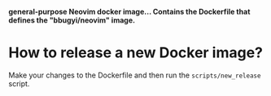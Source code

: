 **general-purpose Neovim docker image... Contains the Dockerfile that defines the "bbugyi/neovim" image.**

# How to release a new Docker image?

Make your changes to the Dockerfile and then run the `scripts/new_release` script.
